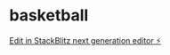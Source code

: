 # basketball

[Edit in StackBlitz next generation editor ⚡️](https://stackblitz.com/~/github.com/lakshya2508/basketball)